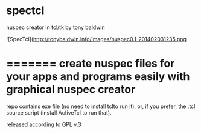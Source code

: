 spectcl
=======
nuspec creator
in tcl/tk
by tony baldwin

![SpecTcl](http://tonybaldwin.info/images/nuspec0.1-201402031235.png

=======
create nuspec files for your apps and programs
easily with graphical nuspec creator
=======
repo contains exe file 
(no need to install tclto run it), 
or, if you prefer, the .tcl source script
(install ActiveTcl to run that).

released according to GPL v.3
